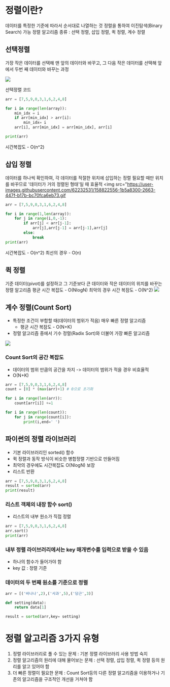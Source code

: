 # 정렬이란?

데이터를 특정한 기준에 따라서 순서대로 나열하는 것
정렬을 통하여 이진탐색(Binary Search) 가능
정렬 알고리즘 종류 : 선택 정렬, 삽입 정렬, 퀵 정렬, 계수 정렬


## 선택정렬
가장 작은 데이터를 선택해 맨 앞의 데이터와 바꾸고, 그 다음 작은 데이터를 선택해 앞에서 두번 째 데이터와 바꾸는 과정

<img src = "https://user-images.githubusercontent.com/62232531/158822529-3d216651-89e0-4c8e-a0eb-b41e25338647.gif">

선택정렬 코드
``` python
arr = [7,5,9,0,3,1,6,2,4,8]

for i in range(len(array)):
    min_idx = i
    if arr[min_idx] > arr[i]:
        min_idx= i
    arr[i], arr[min_idx] = arr[min_idx], arr[i]

print(arr)
```

시간복잡도 - O(n^2)

## 삽입 정렬
데이터를 하나씩 확인하여, 각 데이터를 적절한 위치에 삽입하는 정렬
필요할 때만 위치를 바꾸므로 '데이터가 거의 정렬된 형태'일 때 효율적
<img src="https://user-images.githubusercontent.com/62232531/158822556-1b5a8300-2663-447f-b17b-bc70fca6eb73.gif

``` python
arr = [7,5,9,0,3,1,6,2,4,8]

for i in range(1,len(array)):
    for j in range(i,0,-1):
        if arr[j] < arr[j-1]:
            arr[j],arr[j-1] = arr[j-1],arr[j]
        else:
            break
print(arr)
```
시간복잡도 - O(n^2)
최선의 경우 - O(n)

## 퀵 정렬
기준 데이터(pivot)를 설정하고 그 기준보다 큰 데이터와 작은 데이터의 위치를 바꾸는 정렬 알고리즘
평균 시간 복잡도 - O(NlogN)
최악의 경우 시간 복잠도 - O(N^2)
<img src ="https://user-images.githubusercontent.com/62232531/158823413-9d958547-83a0-40d0-911b-b4c135b7f956.gif">

## 계수 정렬(Count Sort)
- 특정한 조건이 부합할 때(데이터의 범위가 적음) 매우 빠른 정렬 알고리즘
  - 평균 시간 복잠도 - O(N+K)
- 정렬 알고리즘 중에서 기수 정렬(Radix Sort)와 더불어 가장 빠른 알고리즘
          
<img src ="https://user-images.githubusercontent.com/62232531/158822737-3e4d7126-6140-4e67-8767-76bae6e3743f.gif">

### Count Sort의 공간 복잡도
- 데이터의 범위 만큼의 공간을 차지 -> 데이터의 범위가 적을 경우 비효율적
- O(N+K)

``` python
arr = [7,5,9,0,3,1,6,2,4,8]
count = [0] * (max(arr)+1) # 0으로 초기화

for i in range(len(arr)):
    count[arr[i]] +=1

for i in range(len(count)):
    for j in range(count[i]):
        print(i,end=' ')

```

## 파이썬의 정렬 라이브러리
- 기본 라이브러리인 sorted() 함수
- 퀵 정렬과 동작 방식이 비슷한 병합정렬 기반으로 만들어짐
- 최악의 경우에도 시간복잡도 O(NlogN) 보장
- 리스트 반환

``` python
arr = [7,5,9,0,3,1,6,2,4,8]
result = sorted(arr)
print(result)

```

### 리스트 객체의 내장 함수 sort()
- 리스트의 내부 원소가 직접 정렬

``` python
arr = [7,5,9,0,3,1,6,2,4,8]
arr.sort()
print(arr)
```
### 내부 정렬 라이브러리에서는 key 매개변수를 입력으로 받을 수 있음
- 하나의 함수가 들어가야 함 
- key 값 : 정렬 기준


### 데이터의 두 번째 원소를 기준으로 정렬

``` python
arr = [('바나나',2),('사과',5),('당근',3)]

def setting(data):
    return data[1]

result = sorted(arr,key= setting)

```

# 정렬 알고리즘 3가지 유형
1. 정렬 라이브러리로 풀 수 있는 문제 : 기본 정렬 라이브러리 사용 방법 숙지
2. 정렬 알고리즘의 원리에 대해 물어보는 문제 : 선택 정렬, 삽입 정렬, 퀵 정렬 등의 원리를 알고 있어야 함
3. 더 빠른 정렬이 필요한 문제 : Count Sort등의 다른 정렬 알고리즘을 이용하거나 기존의 알고리즘을 구조적인 개선을 거쳐야 함

